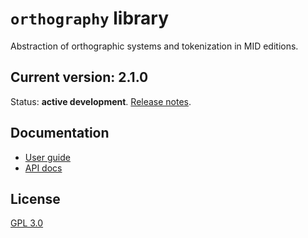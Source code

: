 # `orthography` library

Abstraction of orthographic systems and tokenization in MID editions.


## Current version: 2.1.0

Status: **active development**. [Release notes](./releases.md).



## Documentation

- [User guide](https://hcmid.github.io/orthography/)
- [API docs](https://hcmid.github.io/apidocs/orthography/api/edu/holycross/shot/mid/orthography/index.html)

## License

[GPL 3.0](http://www.opensource.org/licenses/gpl-3.0.html)
